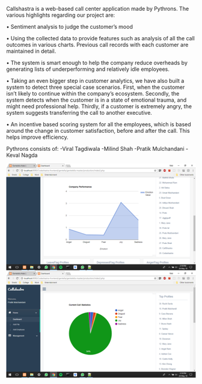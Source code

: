 Callshastra is a web-based call center application made by Pythrons. The various highlights regarding our project are:

•	Sentiment analysis to judge the customer’s mood

•	Using the collected data to provide features such as analysis of all the call outcomes in various charts. Previous call records with each customer are maintained in detail.

•	The system is smart enough to help the company reduce overheads by generating lists of underperforming and relatively idle employees.

•	Taking an even bigger step in customer analytics, we have also built a system to detect three special case scenarios. First, when the customer isn’t likely to continue within the company’s ecosystem. Secondly, the system detects when the customer is in a state of emotional trauma, and might need professional help. Thirdly, if a customer is extremely angry, the system suggests transferring the call to another executive.

•	An incentive based scoring system for all the employees, which is based around the change in customer satisfaction, before and after the call. This helps improve efficiency.


Pythrons consists of:
-Viral Tagdiwala
-Milind Shah
-Pratik Mulchandani
-Keval Nagda

<p align="center">
  <img src="Screenshot (8).png"/>
  <img src="Screenshot (7).png"/>
</p>
